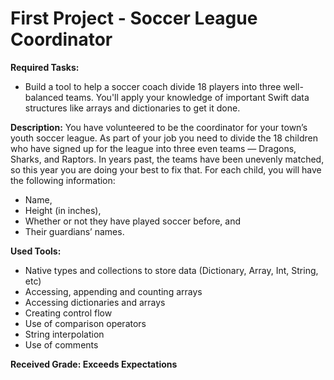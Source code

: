 # First Project - Soccer League Coordinator 

**Required Tasks:** 
  - Build a tool to help a soccer coach divide 18 players into three well-balanced teams. You'll apply your knowledge of important Swift data structures like arrays and dictionaries to get it done.

**Description:**
You have volunteered to be the coordinator for your town’s youth soccer league. As part of your job you need to divide the 18 children who have signed up for the league into three even teams — Dragons, Sharks, and Raptors. In years past, the teams have been unevenly matched, so this year you are doing your best to fix that. For each child, you will have the following information:

  - Name,
  - Height (in inches),
  - Whether or not they have played soccer before, and
  - Their guardians’ names.

**Used Tools:**

  - Native types and collections to store data (Dictionary, Array, Int, String, etc)
  - Accessing, appending and counting arrays
  - Accessing dictionaries and arrays
  - Creating control flow
  - Use of comparison operators
  - String interpolation
  - Use of comments

**Received Grade: Exceeds Expectations**

